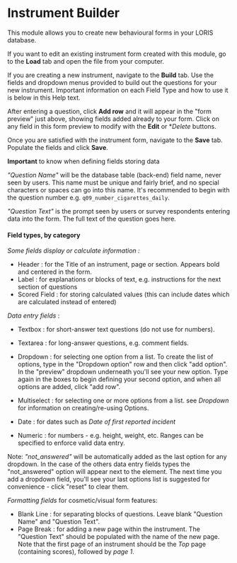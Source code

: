 # Instrument Builder

This module allows you to create new behavioural forms in your LORIS database.

If you want to edit an existing instrument form created with this module, go to the **Load** tab and open the file from your computer.

If you are creating a new instrument, navigate to the **Build** tab. Use the fields and dropdown menus provided to build out the questions for your new instrument. Important information on each Field Type and how to use it is below in this Help text.

After entering a question, click **Add row** and it will appear in the "form preview" just above, showing fields added already to your form. Click on any field in this form preview to modify with the **Edit** or **Delete* buttons.

Once you are satisfied with the instrument form, navigate to the **Save** tab. Populate the fields and click **Save**.

**Important** to know when defining fields storing data

_"Question Name"_ will be the database table (back-end) field name, never seen by users. This name must be unique and fairly brief, and no special characters or spaces can go into this name. It's recommended to begin with the question number e.g. `q09_number_cigarettes_daily`.

_"Question Text"_ is the prompt seen by users or survey respondents entering data into the form. The full text of the question goes here.

#### Field types, by category

_Some fields display or calculate information :_
- Header : for the Title of an instrument, page or section. Appears bold and centered in the form. 
- Label : for explanations or blocks of text, e.g. instructions for the next section of questions
- Scored Field : for storing calculated values (this can include dates which are calculated instead of entered)

_Data entry fields_ :

- Textbox : for short-answer text questions (do not use for numbers).

- Textarea : for long-answer questions, e.g. comment fields.

- Dropdown : for selecting one option from a list. To create the list of options, type in the "Dropdown option" row and then click "add option". In the "preview" dropdown underneath you'll see your new option.  Type again in the boxes to begin defining your second option, and when all options are added, click "add row".
	
- Multiselect : for selecting one or more options from a list. see _Dropdown_ for information on creating/re-using Options.

- Date : for dates such as _Date of first reported incident_

- Numeric : for numbers - e.g. height, weight, etc. Ranges can be specified to enforce valid data entry.

Note: _"not_answered"_ will be automatically added as the last option for any dropdown. In the case of the others data entry fields types the "not_answered" option will appear next to the element.
The next time you add a dropdown field, you'll see your last options list is suggested for convenience - click "reset" to clear them.

_Formatting fields_ for cosmetic/visual form features:

- Blank Line : for separating blocks of questions. Leave blank "Question Name" and "Question Text".	
- Page Break : for adding a new page within the instrument. The "Question Text" should be populated with the name of the new page. 
Note that the first page of an instrument should be the _Top_ page (containing scores), followed by _page 1_.	
